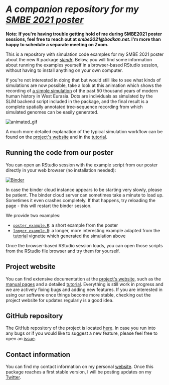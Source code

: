 # *A companion repository for my [SMBE 2021 poster](SMBE2021_poster.pdf)*

**Note: If you're having trouble getting hold of me during SMBE2021 poster sessions, feel free to reach out at _smbe2021@bodkan.net_. I'm more than happy to schedule a separate meeting on Zoom.**

This is a repository with simulation code examples for my SMBE 2021 poster about the new R package [*slendr*](https://github.com/bodkan/slendr). Below, you will find some information about running the examples yourself in a browser-based RStudio session, without having to install anything on your own computer.

If you're not interested in doing that but would still like to see what kinds of simulations are now possible, take a look at this animation which shows the recording of [a simple simulation](longer_example.R) of the past 50 thousand years of modern human history in West Eurasia. Dots are individuals as simulated by the SLiM backend script included in the package, and the final result is a complete spatially annotated tree-sequence recording from which simulated genomes can be easily generated.

![animated_gif](longer_example.gif)

A much more detailed explanation of the typical simulation workflow can be found on the [project's website](https://bodkan.net/slendr) and in the [tutorial](https://bodkan.net/slendr/articles/slendr.html).

## Running the code from our poster

You can open an RStudio session with the example script from our poster directly in your web browser (no installation needed):

[![Binder](http://mybinder.org/badge.svg)](http://beta.mybinder.org/v2/gh/bodkan/smbe2021/main?urlpath=rstudio)

In case the binder cloud instance appears to be starting very slowly, please be patient. The binder cloud server can sometimes take a minute to load up. Sometimes it even crashes completely. If that happens, try reloading the page - this will restart the binder session.

We provide two examples:

-   [`poster_example.R`](poster_example.R): a short example from the poster
-   [`longer_example.R`](longer_example.R): a longer, more interesting example adapted from the [tutorial](https://bodkan.net/slendr/articles/slendr.html) vignette which generated the simulation above

Once the browser-based RStudio session loads, you can open those scripts from the RStudio file browser and try them for yourself.

## Project website

You can find extensive documentation at the [project's website](https://bodkan.net/slendr), such as the [manual pages](https://bodkan.net/slendr/reference/index.html) and a detailed [tutorial](https://bodkan.net/slendr/articles/slendr.html). Everything is still work in progress and we are actively fixing bugs and adding new features. If you are interested in using our software once things become more stable, checking out the project website for updates regularly is a good idea.

## GitHub repository

The GitHub repository of the project is located [here](https://github.com/bodkan/slendr). In case you run into any bugs or if you would like to suggest a new feature, please feel free to open an [issue](https://github.com/bodkan/slendr/issues).

## Contact information

You can find my contact information on my personal [website](https://bodkan.net). Once this package reaches a first stable version, I will be posting updates on my [Twitter](https://twitter.com/fleventy5).
